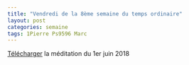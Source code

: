```yaml
---
title: "Vendredi de la 8ème semaine du temps ordinaire"
layout: post
categories: semaine
tags: 1Pierre Ps9596 Marc  
---
```


[Télécharger](https://bruno-sou.github.io/mypages/pj/06-02-Messe_du_vendredi_1er_juin_2018) la méditation du 1er juin 2018

